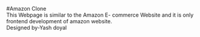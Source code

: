 #Amazon Clone
<br>
This Webpage is similar to the Amazon E- commerce Website and it is only frontend development of amazon website.
<br>
Designed by-Yash doyal
